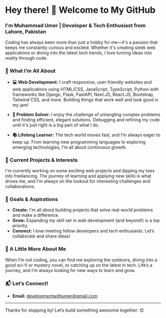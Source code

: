 # Hey there! 👋 Welcome to My GitHub

### I'm Muhammad Umer | Developer & Tech Enthusiast from Lahore, Pakistan

Coding has always been more than just a hobby for me—it's a passion that keeps me constantly curious and excited. Whether it's creating sleek web applications or diving into the latest tech trends, I love turning ideas into reality through code.

### 🚀 What I’m All About

- **💻 Web Development:**  I craft responsive, user-friendly websites and web applications using HTML/CSS, JavaScript, TypeScript, Python with frameworks like Django, Flask, FastAPI, Next.JS, React.JS, Bootstrap, Tailwind CSS, and more. Building things that work well and look good is my jam!
  
- **🔧 Problem Solver:** I enjoy the challenge of untangling complex problems and finding efficient, elegant solutions. Debugging and refining my code until it's just right is a big part of what I do.

- **📚 Lifelong Learner:** The tech world moves fast, and I’m always eager to keep up. From learning new programming languages to exploring emerging technologies, I’m all about continuous growth.

### 🌟 Current Projects & Interests

I'm currently working on some exciting web projects and dipping my toes into freelancing. The journey of learning and applying new skills is what drives me, and I'm always on the lookout for interesting challenges and collaborations.

### 🎯 Goals & Aspirations

- **Create:** I'm all about building projects that solve real-world problems and make a difference.
- **Grow:** Expanding my skill set in web development (and beyond!) is a top priority.
- **Connect:** I love meeting fellow developers and tech enthusiasts. Let’s collaborate and share ideas!

### 🌱 A Little More About Me

When I’m not coding, you can find me exploring the outdoors, diving into a good sci-fi or mystery novel, or catching up on the latest in tech. Life’s a journey, and I’m always looking for new ways to learn and grow.

### 📬 Let’s Connect!

- **Email:** [developmentwithumer@gmail.com](mailto:developmentwithumer@gmail.com)

---

Thanks for stopping by! Let’s build something awesome together. 😊
